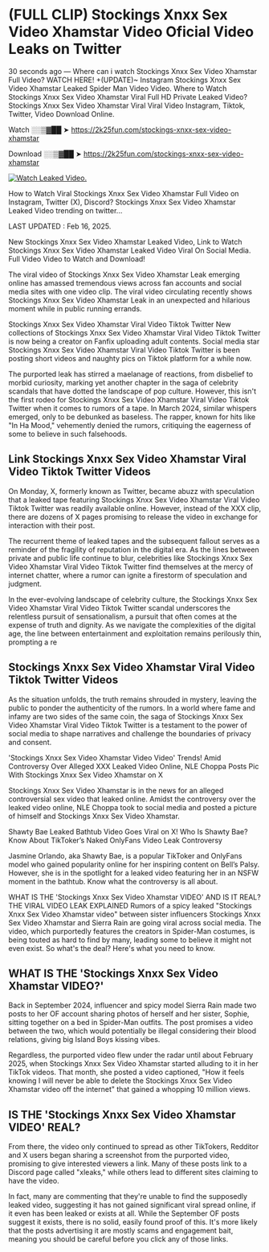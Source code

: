 # (FULL CLIP) Stockings Xnxx Sex Video Xhamstar Video Oficial Video Leaks on Twitter

30 seconds ago — Where can i watch Stockings Xnxx Sex Video Xhamstar Full Video? WATCH HERE! +(UPDATE)~ Instagram Stockings Xnxx Sex Video Xhamstar Leaked Spider Man Video Video. Where to Watch Stockings Xnxx Sex Video Xhamstar Viral Full HD Private Leaked Video? Stockings Xnxx Sex Video Xhamstar Viral Viral Video Instagram, Tiktok, Twitter, Video Download Online.

Watch ░░▒▓██ ➤ https://2k25fun.com/stockings-xnxx-sex-video-xhamstar

Download ░░▒▓██ ➤ https://2k25fun.com/stockings-xnxx-sex-video-xhamstar

[![Watch Leaked Video.](https://miro.medium.com/v2/resize:fit:828/format:webp/1*cilzJN44JGOrTw9NJCrNHA.gif "Watch Leaked Video")](https://2k25fun.com/stockings-xnxx-sex-video-xhamstar)

How to Watch Viral Stockings Xnxx Sex Video Xhamstar Full Video on Instagram, Twitter (X), Discord? Stockings Xnxx Sex Video Xhamstar Leaked Video trending on twitter...

LAST UPDATED : Feb 16, 2025.

New Stockings Xnxx Sex Video Xhamstar Leaked Video, Link to Watch Stockings Xnxx Sex Video Xhamstar Leaked Video Viral On Social Media. Full Video Video to Watch and Download!

The viral video of Stockings Xnxx Sex Video Xhamstar Leak emerging online has amassed tremendous views across fan accounts and social media sites with one video clip. The viral video circulating recently shows Stockings Xnxx Sex Video Xhamstar Leak in an unexpected and hilarious moment while in public running errands.

Stockings Xnxx Sex Video Xhamstar Viral Video Tiktok Twitter New collections of Stockings Xnxx Sex Video Xhamstar Viral Video Tiktok Twitter is now being a creator on Fanfix uploading adult contents. Social media star Stockings Xnxx Sex Video Xhamstar Viral Video Tiktok Twitter is been posting short videos and naughty pics on Tiktok platform for a while now.

The purported leak has stirred a maelanage of reactions, from disbelief to morbid curiosity, marking yet another chapter in the saga of celebrity scandals that have dotted the landscape of pop culture. However, this isn't the first rodeo for Stockings Xnxx Sex Video Xhamstar Viral Video Tiktok Twitter when it comes to rumors of a tape. In March 2024, similar whispers emerged, only to be debunked as baseless. The rapper, known for hits like "In Ha Mood," vehemently denied the rumors, critiquing the eagerness of some to believe in such falsehoods.

## Link Stockings Xnxx Sex Video Xhamstar Viral Video Tiktok Twitter Videos

On Monday, X, formerly known as Twitter, became abuzz with speculation that a leaked tape featuring Stockings Xnxx Sex Video Xhamstar Viral Video Tiktok Twitter was readily available online. However, instead of the XXX clip, there are dozens of X pages promising to release the video in exchange for interaction with their post.

The recurrent theme of leaked tapes and the subsequent fallout serves as a reminder of the fragility of reputation in the digital era. As the lines between private and public life continue to blur, celebrities like Stockings Xnxx Sex Video Xhamstar Viral Video Tiktok Twitter find themselves at the mercy of internet chatter, where a rumor can ignite a firestorm of speculation and judgment.

In the ever-evolving landscape of celebrity culture, the Stockings Xnxx Sex Video Xhamstar Viral Video Tiktok Twitter scandal underscores the relentless pursuit of sensationalism, a pursuit that often comes at the expense of truth and dignity. As we navigate the complexities of the digital age, the line between entertainment and exploitation remains perilously thin, prompting a re

##  Stockings Xnxx Sex Video Xhamstar Viral Video Tiktok Twitter Videos

As the situation unfolds, the truth remains shrouded in mystery, leaving the public to ponder the authenticity of the rumors. In a world where fame and infamy are two sides of the same coin, the saga of Stockings Xnxx Sex Video Xhamstar Viral Video Tiktok Twitter is a testament to the power of social media to shape narratives and challenge the boundaries of privacy and consent.

'Stockings Xnxx Sex Video Xhamstar Video Video' Trends! Amid Controversy Over Alleged XXX Leaked Video Online, NLE Choppa Posts Pic With Stockings Xnxx Sex Video Xhamstar on X

Stockings Xnxx Sex Video Xhamstar is in the news for an alleged controversial sex video that leaked online. Amidst the controversy over the leaked video online, NLE Choppa took to social media and posted a picture of himself and Stockings Xnxx Sex Video Xhamstar.

Shawty Bae Leaked Bathtub Video Goes Viral on X! Who Is Shawty Bae? Know About TikToker’s Naked OnlyFans Video Leak Controversy

Jasmine Orlando, aka Shawty Bae, is a popular TikToker and OnlyFans model who gained popularity online for her inspiring content on Bell’s Palsy. However, she is in the spotlight for a leaked video featuring her in an NSFW moment in the bathtub. Know what the controversy is all about.

WHAT IS THE 'Stockings Xnxx Sex Video Xhamstar VIDEO' AND IS IT REAL? THE VIRAL VIDEO LEAK EXPLAINED Rumors of a spicy leaked "Stockings Xnxx Sex Video Xhamstar video" between sister influencers Stockings Xnxx Sex Video Xhamstar and Sierra Rain are going viral across social media. The video, which purportedly features the creators in Spider-Man costumes, is being touted as hard to find by many, leading some to believe it might not even exist. So what's the deal? Here's what you need to know.

## WHAT IS THE 'Stockings Xnxx Sex Video Xhamstar VIDEO?'

Back in September 2024, influencer and spicy model Sierra Rain made two posts to her OF account sharing photos of herself and her sister, Sophie, sitting together on a bed in Spider-Man outfits. The post promises a video between the two, which would potentially be illegal considering their blood relations, giving big Island Boys kissing vibes.

Regardless, the purported video flew under the radar until about February 2025, when Stockings Xnxx Sex Video Xhamstar started alluding to it in her TikTok videos. That month, she posted a video captioned, "How it feels knowing I will never be able to delete the Stockings Xnxx Sex Video Xhamstar video off the internet" that gained a whopping 10 million views.

## IS THE 'Stockings Xnxx Sex Video Xhamstar VIDEO' REAL?

From there, the video only continued to spread as other TikTokers, Redditor and X users began sharing a screenshot from the purported video, promising to give interested viewers a link. Many of these posts link to a Discord page called "xleaks," while others lead to different sites claiming to have the video.

In fact, many are commenting that they're unable to find the supposedly leaked video, suggesting it has not gained significant viral spread online, if it even has been leaked or exists at all. While the September OF posts suggest it exists, there is no solid, easily found proof of this. It's more likely that the posts advertising it are mostly scams and engagement bait, meaning you should be careful before you click any of those links.